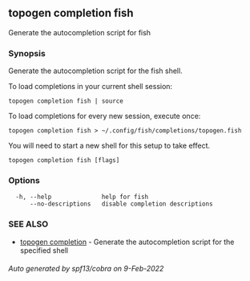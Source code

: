 ## topogen completion fish

Generate the autocompletion script for fish

### Synopsis

Generate the autocompletion script for the fish shell.

To load completions in your current shell session:

	topogen completion fish | source

To load completions for every new session, execute once:

	topogen completion fish > ~/.config/fish/completions/topogen.fish

You will need to start a new shell for this setup to take effect.


```
topogen completion fish [flags]
```

### Options

```
  -h, --help              help for fish
      --no-descriptions   disable completion descriptions
```

### SEE ALSO

* [topogen completion](topogen_completion.md)	 - Generate the autocompletion script for the specified shell

###### Auto generated by spf13/cobra on 9-Feb-2022

